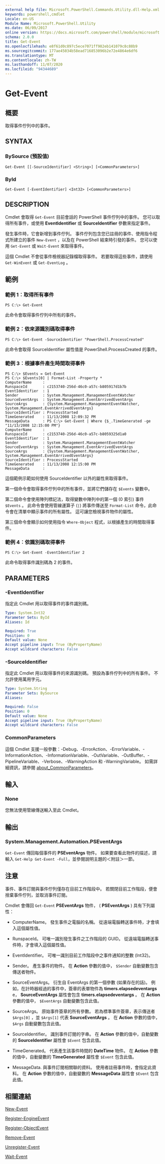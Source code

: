 ```yaml
---
external help file: Microsoft.PowerShell.Commands.Utility.dll-Help.xml
keywords: powershell,cmdlet
Locale: en-US
Module Name: Microsoft.PowerShell.Utility
ms.date: 06/09/2017
online version: https://docs.microsoft.com/powershell/module/microsoft.powershell.utility/get-event?view=powershell-5.1&WT.mc_id=ps-gethelp
schema: 2.0.0
title: Get-Event
ms.openlocfilehash: e8f61d0c897c5ece7071ff982eb141079c8c88b9
ms.sourcegitcommit: 177ae45034b58ead716853096b2e72e4864e6df6
ms.translationtype: MT
ms.contentlocale: zh-TW
ms.lasthandoff: 11/07/2020
ms.locfileid: "94344689"
---
```

# Get-Event

## 概要
取得事件佇列中的事件。

## SYNTAX

### BySource (預設值)

```
Get-Event [[-SourceIdentifier] <String>] [<CommonParameters>]
```

### ById

```
Get-Event [-EventIdentifier] <Int32> [<CommonParameters>]
```

## DESCRIPTION

Cmdlet 會取得 `Get-Event` 目前會話的 PowerShell 事件佇列中的事件。 您可以取得所有事件，或使用 **EventIdentifier** 或 **SourceIdentifier** 參數來指定事件。

發生事件時，它會新增到事件佇列。 事件佇列包含您已註冊的事件、使用指令程式所建立的事件 `New-Event` ，以及在 PowerShell 結束時引發的事件。 您可以使用 `Get-Event` 或 `Wait-Event` 來取得事件。

這個 Cmdlet 不會從事件檢視器記錄檔取得事件。 若要取得這些事件，請使用 `Get-WinEvent` 或 `Get-EventLog` 。

## 範例

### 範例 1︰取得所有事件

```
PS C:\> Get-Event
```

此命令會取得事件佇列中所有的事件。

### 範例 2︰依來源識別碼取得事件

```
PS C:\> Get-Event -SourceIdentifier "PowerShell.ProcessCreated"
```

此命令會取得 SourceIdentifier 屬性值是 PowerShell.ProcessCreated 的事件。

### 範例 3︰根據事件產生時間取得事件

```
PS C:\> $Events = Get-Event
PS C:\> $Events[0] | Format-List -Property *
ComputerName     :
RunspaceId       : c2153740-256d-46c0-a57c-b805917d1b7b
EventIdentifier  : 1
Sender           : System.Management.ManagementEventWatcher
SourceEventArgs  : System.Management.EventArrivedEventArgs
SourceArgs       : {System.Management.ManagementEventWatcher, System.Management.EventArrivedEventArgs}
SourceIdentifier : ProcessStarted
TimeGenerated    : 11/13/2008 12:09:32 PM
MessageData      : PS C:\> Get-Event | Where {$_.TimeGenerated -ge "11/13/2008 12:15:00 PM"}
ComputerName     :
RunspaceId       : c2153740-256d-46c0-a57c-b8059325d1a0
EventIdentifier  : 1
Sender           : System.Management.ManagementEventWatcher
SourceEventArgs  : System.Management.EventArrivedEventArgs
SourceArgs       : {System.Management.ManagementEventWatcher, System.Management.EventArrivedEventArgs}
SourceIdentifier : ProcessStarted
TimeGenerated    : 11/13/2008 12:15:00 PM
MessageData      :
```

這個範例示範如何使用 SourceIdentifier 以外的屬性來取得事件。

第一個命令會取得事件佇列中的所有事件，並將它們儲存在 `$Events` 變數中。

第二個命令會使用陣列標記法，取得變數中陣列中的第一個 (0 索引) 事件 `$Events` 。 此命令會使用管線運算子 (`|`) 將事件傳送至 `Format-List` 命令，此命令會在清單中顯示事件的所有屬性。 這可讓您檢視事件物件的屬性。

第三個命令會顯示如何使用指令 `Where-Object` 程式，以根據產生的時間取得事件。

### 範例 4︰依識別碼取得事件

```
PS C:\> Get-Event -EventIdentifier 2
```

此命令取得事件識別碼為 2 的事件。

## PARAMETERS

### -EventIdentifier

指定此 Cmdlet 用以取得事件的事件識別碼。

```yaml
Type: System.Int32
Parameter Sets: ById
Aliases: Id

Required: True
Position: 0
Default value: None
Accept pipeline input: True (ByPropertyName)
Accept wildcard characters: False
```

### -SourceIdentifier

指定此 Cmdlet 用以取得事件的來源識別碼。 預設為事件佇列中的所有事件。 不允許使用萬用字元。

```yaml
Type: System.String
Parameter Sets: BySource
Aliases:

Required: False
Position: 0
Default value: None
Accept pipeline input: True (ByPropertyName)
Accept wildcard characters: False
```

### CommonParameters

這個 Cmdlet 支援一般參數：-Debug、-ErrorAction、-ErrorVariable、-InformationAction、-InformationVariable、-OutVariable、-OutBuffer、-PipelineVariable、-Verbose、-WarningAction 和 -WarningVariable。 如需詳細資訊，請參閱 [about_CommonParameters](https://go.microsoft.com/fwlink/?LinkID=113216)。

## 輸入

### None

您無法使用管線傳送輸入至此 Cmdlet。

## 輸出

### System.Management.Automation.PSEventArgs

`Get-Event` 傳回每個事件的 **PSEventArgs** 物件。 如果要查看此物件的描述，請輸入 `Get-Help Get-Event -Full`，並參閱說明主題的＜附註＞一節。

## 注意

事件、事件訂閱與事件佇列僅存在目前工作階段中。 若關閉目前工作階段，便會捨棄事件佇列，並取消事件訂閱。

Cmdlet 會傳回 `Get-Event` **PSEventArgs** 物件， ( **PSEventArgs** ) 具有下列屬性：

- ComputerName。 發生事件之電腦的名稱。 從遠端電腦轉送事件時，才會填入這個屬性值。

- RunspaceId。 可唯一識別發生事件之工作階段的 GUID。 從遠端電腦轉送事件時，才會填入這個屬性值。

- EventIdentifier。 可唯一識別目前工作階段中之事件通知的整數 (Int32)。

- Sender。 產生事件的物件。 在 **Action** 參數的值中， `$Sender` 自動變數包含傳送者物件。

- SourceEventArgs。 衍生自 EventArgs 的第一個參數 (如果存在的話)。 例如，在計時器經過的事件中，簽章的表單物件為 **timers.elapsedeventargs** e， **SourceEventArgs** 屬性會包含 **timers.elapsedeventargs** 。 在 **Action** 參數的值中， `$EventArgs` 自動變數包含此值。

- SourceArgs。 原始事件簽章的所有參數。 若為標準事件簽章，表示傳送者 `$Args[0]` ，並 `$Args[1]` 代表 **SourceEventArgs** 。 在 **Action** 參數的值中， `$Args` 自動變數包含此值。

- SourceIdentifier。 識別事件訂閱的字串。 在 **Action** 參數的值中，自動變數的 **SourceIdentifier** 屬性會 `$Event` 包含此值。

- TimeGenerated。 代表產生該事件時間的 **DateTime** 物件。
  在 **Action** 參數的值中，自動變數的 **TimeGenerated** 屬性會 `$Event` 包含此值。

- MessageData. 與事件訂閱相關聯的資料。 使用者註冊事件時，會指定此資料。 在 **Action** 參數的值中，自動變數的 **MessageData** 屬性會 `$Event` 包含此值。

## 相關連結

[New-Event](New-Event.md)

[Register-EngineEvent](Register-EngineEvent.md)

[Register-ObjectEvent](Register-ObjectEvent.md)

[Remove-Event](Remove-Event.md)

[Unregister-Event](Unregister-Event.md)

[Wait-Event](Wait-Event.md)
